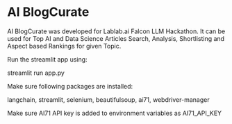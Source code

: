 # AI BlogCurate
AI BlogCurate was developed for Lablab.ai Falcon LLM Hackathon. It can be used for Top AI and Data Science Articles Search, Analysis, Shortlisting and Aspect based Rankings for given Topic.

Run the streamlit app using:

streamlit run app.py

Make sure following packages are installed:

langchain, streamlit, selenium, beautifulsoup, ai71, webdriver-manager 

Make sure AI71 API key is added to environment variables as AI71_API_KEY
